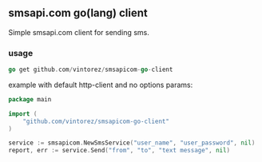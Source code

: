 ## smsapi.com go(lang) client

Simple smsapi.com client for sending sms.

### usage

```go
go get github.com/vintorez/smsapicom-go-client
```

example with default http-client and no options params:

```go
package main

import (
	"github.com/vintorez/smsapicom-go-client"
)

service := smsapicom.NewSmsService("user_name", "user_password", nil)
report, err := service.Send("from", "to", "text message", nil)
```
